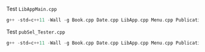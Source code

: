 

Test `LibAppMain.cpp`

``` cpp
g++ -std=c++11 -Wall -g Book.cpp Date.cpp LibApp.cpp Menu.cpp Publication.cpp PublicationSelector.cpp Streamable.cpp Utils.cpp LibAppMain.cpp -o exec && ./exec

```

Test `pubSel_Tester.cpp`
``` cpp
g++ -std=c++11 -Wall -g Book.cpp Date.cpp LibApp.cpp Menu.cpp Publication.cpp PublicationSelector.cpp Streamable.cpp Utils.cpp pubSel_Tester.cpp  -o exec && ./exec

```